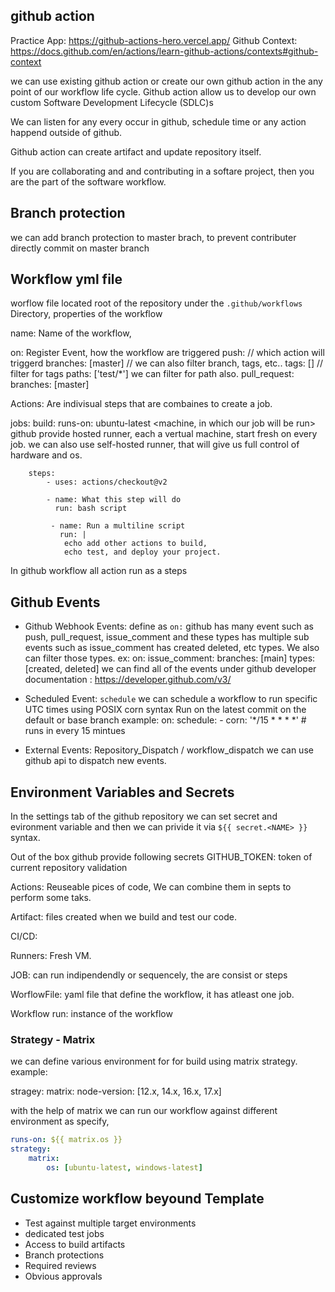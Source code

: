 ## github action 

Practice App: https://github-actions-hero.vercel.app/
Github Context: https://docs.github.com/en/actions/learn-github-actions/contexts#github-context




we can use existing github action or create our own github action in the any point of our workflow life cycle. Github action allow us to develop our own custom Software Development Lifecycle (SDLC)s

We can listen for any every occur in github, schedule time or any action happend outside of github.


Github action can create artifact and update repository itself. 




If you are collaborating and and contributing in a softare project, then you are the part of the software workflow.




## Branch protection 
we can add branch protection to master brach, to prevent contributer directly commit on master branch




## Workflow yml file  
worflow file located root of the repository under the `.github/workflows` Directory, properties of the workflow


name: Name of the workflow, 

on: Register Event, how the workflow are triggered
	push: // which action will triggerd
		branches: [master] // we can also filter branch, tags, etc..
		tags: [] // filter for tags
		paths: ['test/*'] we can filter for path also. 
	pull_request: 
		branches: [master]


Actions: Are indivisual steps that are combaines to create a job. 

jobs: 
	build: <what we are doing>
		runs-on: ubuntu-latest <machine, in which our job will be run>
					github provide hosted runner, each a vertual machine, start fresh on every
					job. we can also use self-hosted runner, that will give us full control of 
					hardware and os.

		steps:
			- uses: actions/checkout@v2

			- name: What this step will do
			  run: bash script 

			 - name: Run a multiline script 
			   run: |
			   	echo add other actions to build,
			   	echo test, and deploy your project.


In github workflow all action run as a steps

## Github Events
- Github Webhook Events: define as `on:` github has many event such as push, pull_request, issue_comment and these types has multiple sub events such as issue_comment has created deleted, etc types. We also can filter those types. ex:
	on: 
		issue_comment: 
			branches: [main]
			types: [created, deleted] 
we can find all of the events under github developer documentation : https://developer.github.com/v3/


- Scheduled Event: `schedule`
	we can schedule a workflow to run specific UTC times using POSIX corn syntax
	Run on the latest commit on the default or base branch
	example: 
	on: 
		schedule: 
			- corn: '*/15 * * * *' # runs in every 15 mintues

- External Events: Repository_Dispatch / workflow_dispatch
	we can use github api to dispatch new events. 



## Environment Variables and Secrets 
In the settings tab of the github repository we can set secret and evironment variable and then we can privide it via `${{ secret.<NAME> }}` syntax.

Out of the box github provide following secrets
GITHUB_TOKEN: token of current repository validation


Actions: 
Reuseable pices of code, 
We can combine them in septs to perform some taks.


Artifact: 
files created when we build and test our code. 

CI/CD: 

Runners: Fresh VM. 

JOB: can run indipendendly or sequencely, the are consist or steps 

WorflowFile: yaml file that define the workflow, it has atleast one job.

Workflow run: instance of the workflow


### Strategy - Matrix 
we can define various environment for for build using matrix strategy. example: 

stragey: 
	matrix: 
		node-version: [12.x, 14.x, 16.x, 17.x]

with the help of matrix we can run our workflow against different environment as specify, 

```yml
runs-on: ${{ matrix.os }}
strategy: 
    matrix: 
        os: [ubuntu-latest, windows-latest]
```
## Customize workflow beyound Template
- Test against multiple target environments
- dedicated test jobs
- Access to build artifacts
- Branch protections
- Required reviews
- Obvious approvals 

